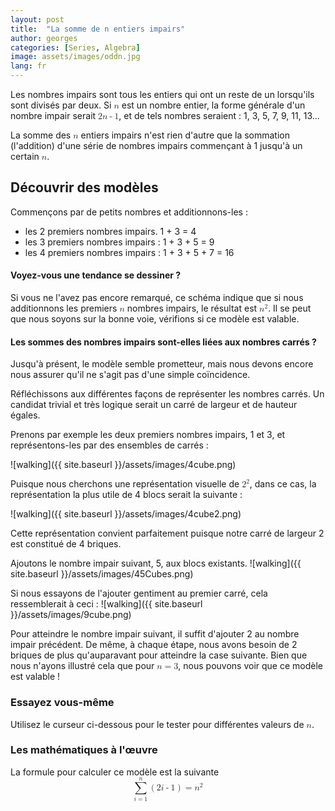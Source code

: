 ```yaml
---
layout: post
title:  "La somme de n entiers impairs"
author: georges
categories: [Series, Algebra]
image: assets/images/oddn.jpg
lang: fr
---
```

Les nombres impairs sont tous les entiers qui ont un reste de un lorsqu'ils sont divisés par deux.
Si <math display="inline"><mi>n</mi></math> est un nombre entier, la forme générale d'un nombre impair serait <math display="inline"><mn>2</mn><mi>n</mi><mo>-</mo><mn>1</mn></math>, et de tels nombres seraient : 1, 3, 5, 7, 9, 11, 13...

La somme des <math display="inline"><mi>n</mi></math> entiers impairs n'est rien d'autre que la sommation (l'addition) d'une série de nombres impairs commençant à 1 jusqu'à un certain <math display="inline"><mi>n</mi></math>. 


## Découvrir des modèles

Commençons par de petits nombres et additionnons-les :
- les 2 premiers nombres impairs. 1 + 3 = 4   
- les 3 premiers nombres impairs : 1 + 3 + 5 = 9 
- les 4 premiers nombres impairs : 1 + 3 + 5 + 7 = 16

#### Voyez-vous une tendance se dessiner ? 
Si vous ne l'avez pas encore remarqué, ce schéma indique que si nous additionnons les premiers <math display="inline"> <mi>n</mi></math> nombres impairs, le résultat est <math display="inline"> <msup> <mi>n</mi> <mn>2</mn> </msup> </math>. 
Il se peut que nous soyons sur la bonne voie, vérifions si ce modèle est valable.

#### Les sommes des nombres impairs sont-elles liées aux nombres carrés ?
Jusqu'à présent, le modèle semble prometteur, mais nous devons encore nous assurer qu'il ne s'agit pas d'une simple coïncidence.

Réfléchissons aux différentes façons de représenter les nombres carrés. Un candidat trivial et très logique serait un carré de largeur et de hauteur égales.

Prenons par exemple les deux premiers nombres impairs, 1 et 3, et représentons-les par des ensembles de carrés :

![walking]({{ site.baseurl }}/assets/images/4cube.png)

Puisque nous cherchons une représentation visuelle de <math display="inline"> <msup> <mi>2</mi> <mn>2</mn> </msup> </math>, dans ce cas, la représentation la plus utile de 4 blocs serait la suivante :

![walking]({{ site.baseurl }}/assets/images/4cube2.png)

Cette représentation convient parfaitement puisque notre carré de largeur 2 est constitué de 4 briques.

Ajoutons le nombre impair suivant, 5, aux blocs existants.
![walking]({{ site.baseurl }}/assets/images/45Cubes.png)

Si nous essayons de l'ajouter gentiment au premier carré, cela ressemblerait à ceci :
![walking]({{ site.baseurl }}/assets/images/9cube.png)

Pour atteindre le nombre impair suivant, il suffit d'ajouter 2 au nombre impair précédent. De même, à chaque étape, nous avons besoin de 2 briques de plus qu'auparavant pour atteindre la case suivante. Bien que nous n'ayons illustré cela que pour <math display="inline"><mi>n</mi><mo>=</mo><mn>3</mn></math>, nous pouvons voir que ce modèle est valable !

### Essayez vous-même

Utilisez le curseur ci-dessous pour le tester pour différentes valeurs de <math display="inline"><mi>n</mi></math>.
<div id="observablehq-98f591e4">
  <div class="observablehq-viewof-n"></div>
  <div class="observablehq-aba"></div>
  <div class="observablehq-sumOfOdd"></div>
</div>
<script type="module">
  import {Runtime, Inspector} from "https://cdn.jsdelivr.net/npm/@observablehq/runtime@4/dist/runtime.js";
  import define from "https://api.observablehq.com/@864af2bf64442aa6/geometric-intuition-for-sum-of-first-n-odd-numbers.js?v=3";
  (new Runtime).module(define, name => {
    if (name === "viewof n") return Inspector.into("#observablehq-98f591e4 .observablehq-viewof-n")();
    if (name === "aba") return Inspector.into("#observablehq-98f591e4 .observablehq-aba")();
    if (name === "sumOfOdd") return Inspector.into("#observablehq-98f591e4 .observablehq-sumOfOdd")();
  });
</script>

### Les mathématiques à l'œuvre
La formule pour calculer ce modèle est la suivante
<math display="block" xmlns="http://www.w3.org/1998/Math/MathML">
  <mrow>
   <munderover>
      <mo>∑</mo>
      <mrow>
        <mi>i</mi>
        <mo>=</mo>
        <mn>1</mn>
      </mrow>
      <mi>n</mi>
    </munderover>
    <mrow>
      <mo stretchy="true" form="prefix">(</mo>
      <mn>2</mn>
      <mi>i</mi>
      <mo>-</mo>
      <mn>1</mn>
      <mo stretchy="true" form="postfix">)</mo>
    </mrow>
    <mo>=</mo>
    <msup>
      <mi>n</mi>
      <mn>2</mn>
    </msup>
  </mrow>
</math>

